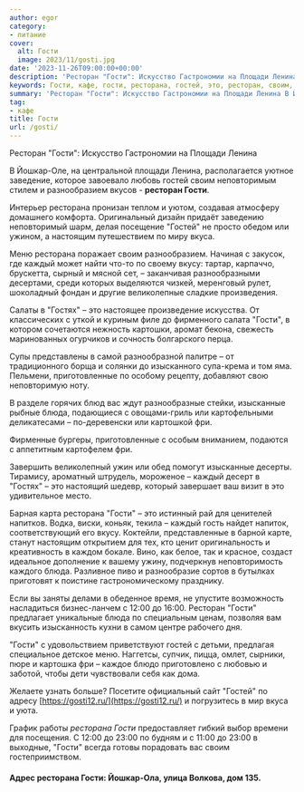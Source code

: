 ```yaml
---
author: egor
category:
- питание
cover:
  alt: Гости
  image: 2023/11/gosti.jpg
date: '2023-11-26T09:00:00+00:00'
description: 'Ресторан "Гости": Искусство Гастрономии на Площади Ленина В Йошкар-Оле, на центральной площади Ленина, располагается уютное заведение, которое завоевало...'
keywords: Гости, кафе, гости, ресторана, гостей, это, ресторан, своим, каждый, блюда, фри, площади, ленина, йошкар, разнообразием, настоящим, вкуса
summary: 'Ресторан "Гости": Искусство Гастрономии на Площади Ленина В Йошкар-Оле, на центральной площади Ленина, располагается уютное заведение, которое завоевало...'
tag:
- кафе
title: Гости
url: /gosti/
---
```


Ресторан "Гости": Искусство Гастрономии на Площади Ленина

В Йошкар\-Оле, на центральной площади Ленина, располагается уютное заведение, которое завоевало любовь гостей своим неповторимым стилем и разнообразием вкусов \- **ресторан Гости**.

Интерьер ресторана пронизан теплом и уютом, создавая атмосферу домашнего комфорта. Оригинальный дизайн придаёт заведению неповторимый шарм, делая посещение "Гостей" не просто обедом или ужином, а настоящим путешествием по миру вкуса.

Меню ресторана поражает своим разнообразием. Начиная с закусок, где каждый может найти что-то по своему вкусу: тартар, карпаччо, брускетта, сырный и мясной сет, – заканчивая разнообразными десертами, среди которых выделяются чизкей, меренговый рулет, шоколадный фондан и другие великолепные сладкие произведения.

Салаты в "Гостях" – это настоящее произведение искусства. От классических с уткой и куриным филе до фирменного салата "Гости", в котором сочетаются нежность картошки, аромат бекона, свежесть маринованных огурчиков и сочность болгарского перца.

Супы представлены в самой разнообразной палитре – от традиционного борща и солянки до изысканного супа-крема и том яма. Пельмени, приготовленные по особому рецепту, добавляют свою неповторимую ноту.

В разделе горячих блюд вас ждут разнообразные стейки, изысканные рыбные блюда, подающиеся с овощами-гриль или картофельными деликатесами – по-деревенски или картошкой фри.

Фирменные бургеры, приготовленные с особым вниманием, подаются с аппетитным картофелем фри.

Завершить великолепный ужин или обед помогут изысканные десерты. Тирамису, ароматный штрудель, мороженое – каждый десерт в "Гостях" – это настоящий шедевр, который завершает ваш визит в это удивительное место.

Барная карта ресторана "Гости" – это истинный рай для ценителей напитков. Водка, виски, коньяк, текила – каждый гость найдет напиток, соответствующий его вкусу. Коктейли, представленные в барной карте, станут настоящим открытием для тех, кто ценит оригинальность и креативность в каждом бокале. Вино, как белое, так и красное, создаст идеальное дополнение к вашему ужину, подчеркнув неповторимость каждого блюда. Разливное пиво и разнообразие сортов в бутылках приготовят к поистине гастрономическому празднику.

Если вы заняты делами в обеденное время, не упустите возможность насладиться бизнес-ланчем с 12:00 до 16:00. Ресторан "Гости" предлагает уникальные блюда по специальным ценам, позволяя вам вкусить изысканность кухни в самом центре рабочего дня.

"Гости" с удовольствием приветствуют гостей с детьми, предлагая специальное детское меню. Наггетсы, супчик, пицца, омлет, сырники, пюре и картошка фри – каждое блюдо приготовлено с любовью и заботой, чтобы дети чувствовали себя как дома.

Желаете узнать больше? Посетите официальный сайт "Гостей" по адресу [https://gosti12.ru/](https://gosti12.ru/) и погрузитесь в мир вкуса и уюта.

График работы _ресторана Гости_ предоставляет гибкий выбор времени для посещения. С 12:00 до 23:00 по будням и с 11:00 до 23:00 в выходные, "Гости" всегда готовы порадовать вас своим гостеприимством.

#### Адрес ресторана Гости: Йошкар-Ола, улица Волкова, дом 135.